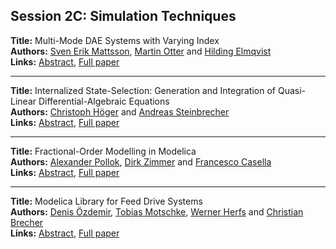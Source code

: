 <h2>Session 2C: Simulation Techniques</h2>
<p>
<b>Title:</b> Multi-Mode DAE Systems with Varying Index<br />
<b>Authors:</b> <a href="../authors/author_192.html">Sven Erik Mattsson</a>, <a href="../authors/author_225.html">Martin Otter</a> and <a href="../authors/author_77.html">Hilding Elmqvist</a><br />
<b>Links:</b> <a href="../abstracts/abstract_9.pdf">Abstract</a>, <a href="../submissions/ecp1511889_MattssonOtterElmqvist.pdf">Full paper</a>
</p>
<hr />
<p>
<b>Title:</b> Internalized State-Selection: Generation and Integration of Quasi-Linear Differential-Algebraic Equations<br />
<b>Authors:</b> <a href="../authors/author_140.html">Christoph Höger</a> and <a href="../authors/author_293.html">Andreas Steinbrecher</a><br />
<b>Links:</b> <a href="../abstracts/abstract_10.pdf">Abstract</a>, <a href="../submissions/ecp1511899_HogerSteinbrecher.pdf">Full paper</a>
</p>
<hr />
<p>
<b>Title:</b> Fractional-Order Modelling in Modelica<br />
<b>Authors:</b> <a href="../authors/author_242.html">Alexander Pollok</a>, <a href="../authors/author_344.html">Dirk Zimmer</a> and <a href="../authors/author_45.html">Francesco Casella</a><br />
<b>Links:</b> <a href="../abstracts/abstract_11.pdf">Abstract</a>, <a href="../submissions/ecp15118109_PollokZimmerCasella.pdf">Full paper</a>
</p>
<hr />
<p>
<b>Title:</b> Modelica Library for Feed Drive Systems<br />
<b>Authors:</b> <a href="../authors/author_226.html">Denis Özdemir</a>, <a href="../authors/author_205.html">Tobias Motschke</a>, <a href="../authors/author_132.html">Werner Herfs</a> and <a href="../authors/author_40.html">Christian Brecher</a><br />
<b>Links:</b> <a href="../abstracts/abstract_12.pdf">Abstract</a>, <a href="../submissions/ecp15118117_OzdemirMotschkeHerfsBrecher.pdf">Full paper</a>
</p>